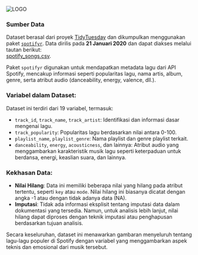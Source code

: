 ![LOGO](https://ew.com/thmb/SpqVHh6pwaeIEqFO9hmVtMCiS4M=/1500x0/filters:no_upscale():max_bytes(150000):strip_icc()/Spotify-089b80c169d44fcfa110aebc6801289f.jpg)

### Sumber Data
Dataset berasal dari proyek [TidyTuesday](https://github.com/rfordatascience/tidytuesday) dan dikumpulkan menggunakan paket [`spotifyr`](https://github.com/charlie86/spotifyr). Data dirilis pada **21 Januari 2020** dan dapat diakses melalui tautan berikut:  
[spotify_songs.csv](https://raw.githubusercontent.com/rfordatascience/tidytuesday/main/data/2020/2020-01-21/spotify_songs.csv).

Paket `spotifyr` digunakan untuk mendapatkan metadata lagu dari API Spotify, mencakup informasi seperti popularitas lagu, nama artis, album, genre, serta atribut audio (danceability, energy, valence, dll.).

### Variabel dalam Dataset:
Dataset ini terdiri dari 19 variabel, termasuk:
- `track_id`, `track_name`, `track_artist`: Identifikasi dan informasi dasar mengenai lagu.
- `track_popularity`: Popularitas lagu berdasarkan nilai antara 0-100.
- `playlist_name`, `playlist_genre`: Nama playlist dan genre playlist terkait.
- `danceability`, `energy`, `acousticness`, dan lainnya: Atribut audio yang menggambarkan karakteristik musik lagu seperti keterpaduan untuk berdansa, energi, keaslian suara, dan lainnya.

### Kekhasan Data:
- **Nilai Hilang**: Data ini memiliki beberapa nilai yang hilang pada atribut tertentu, seperti `key` atau `mode`. Nilai hilang ini biasanya dicatat dengan angka -1 atau dengan tidak adanya data (NA).
- **Imputasi**: Tidak ada informasi eksplisit tentang imputasi data dalam dokumentasi yang tersedia. Namun, untuk analisis lebih lanjut, nilai hilang dapat diproses dengan teknik imputasi atau penghapusan berdasarkan tujuan analisis.

Secara keseluruhan, dataset ini menawarkan gambaran menyeluruh tentang lagu-lagu populer di Spotify dengan variabel yang menggambarkan aspek teknis dan emosional dari musik tersebut.
